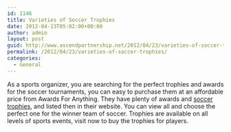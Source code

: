 ```yaml
---
id: 1146
title: Varieties of Soccer Trophies
date: 2012-04-23T05:02:00+00:00
author: admin
layout: post
guid: http://www.ascendpartnership.net/2012/04/23/varieties-of-soccer-trophies/
permalink: /2012/04/23/varieties-of-soccer-trophies/
categories:
  - General
---
```

As a sports organizer, you are searching for the perfect trophies and awards for the soccer tournaments, you can easy to purchase them at an affordable price from Awards For Anything. They have plenty of awards and [soccer trophies](http://www.awardsforanything.com/s-31-soccer.aspx), and listed then in their website. You can view all and choose the perfect one for the winner team of soccer. Trophies are available on all levels of sports events, visit now to buy the trophies for players.